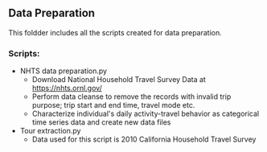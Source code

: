 ## Data Preparation
This foldder includes all the scripts created for data preparation.
### Scripts:
* NHTS data preparation.py
    * Download National Household Travel Survey Data at https://nhts.ornl.gov/
    * Perform data cleanse to remove the records with invalid trip purpose; trip start and end time, travel mode etc. 
    * Characterize individual's daily activity-travel behavior as categorical time series data and create new data files
* Tour extraction.py
    * Data used for this script is 2010 California Household Travel Survey
